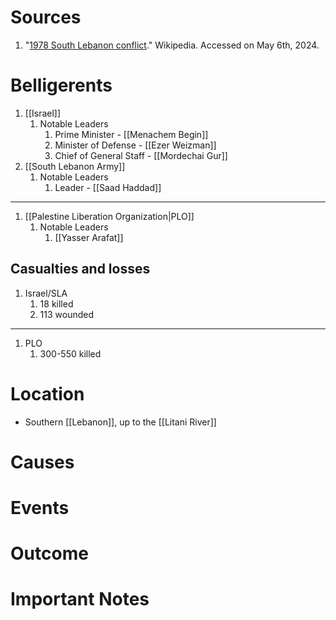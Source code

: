 # Sources
1. "[1978 South Lebanon conflict](https://en.wikipedia.org/wiki/1978_South_Lebanon_conflict)." Wikipedia. Accessed on May 6th, 2024.
# Belligerents
1. [[Israel]]
	1. Notable Leaders
		1. Prime Minister - [[Menachem Begin]]
		2. Minister of Defense - [[Ezer Weizman]]
		3. Chief of General Staff - [[Mordechai Gur]]
2. [[South Lebanon Army]]
	1. Notable Leaders
		1. Leader - [[Saad Haddad]]
______
1. [[Palestine Liberation Organization|PLO]]
	1. Notable Leaders
		1. [[Yasser Arafat]]
## Casualties and losses
1. Israel/SLA
	1. 18 killed
	2. 113 wounded
______
1. PLO
	1. 300-550 killed
# Location
- Southern [[Lebanon]], up to the [[Litani River]]
# Causes
# Events
# Outcome
# Important Notes